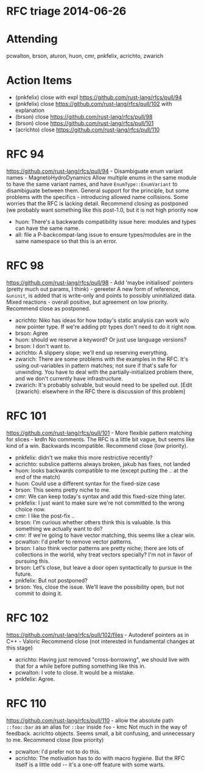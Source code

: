 # RFC triage 2014-06-26

# Attending

pcwalton, brson, aturon, huon, cmr, pnkfelix, acrichto, zwarich

# Action Items

* (pnkfelix) close with expl https://github.com/rust-lang/rfcs/pull/94
* (pnkfelix) close https://github.com/rust-lang/rfcs/pull/102 with explanation
* (brson) close https://github.com/rust-lang/rfcs/pull/98
* (brson) close https://github.com/rust-lang/rfcs/pull/101
* (acrichto) close https://github.com/rust-lang/rfcs/pull/110

# RFC 94

https://github.com/rust-lang/rfcs/pull/94 - Disambiguate enum variant names - MagnetoHydroDynamics
     Allow multiple enums in the same module to have the same variant  names,  and have `EnumType::EnumVariant` to disambiguate between them.
     General support for the principle, but some problems with the  specifics  - introducing allowed name collisions. Some worries that the  RFC is  lacking detail.
    Recommend closing as postponed (we probably want something like this post-1.0, but it is not high priority now

- huon: There's a backwards compatibility issue here: modules and types can have the same name.
- all: file a P-backcompat-lang issue to ensure types/modules are in the same namespace so that this is an error.

# RFC 98

https://github.com/rust-lang/rfcs/pull/98 - Add 'maybe initialised' pointers (pretty much out params, I think) - gereeter
    A new form of reference, `&uninit`, is added that is write-only and points to possibly uninitialized data.
    Mixed reactions - overall positive, but agreement on low priority.
    Recommend close as postponed.

- acrichto: Niko has ideas for how today's static analysis can work w/o new pointer type. If we're adding ptr types don't need to do it right now.
- brson: Agree
- huon: should we reserve a keyword? Or just use language versions?
- brson: I don't want to.
- acrichto: A slippery slope; we'll end up reserving everything.
- zwarich: There are some problems with the examples in the RFC. It's using out-variables in pattern matches; not sure if that's safe for unwinding. You have to deal with the partially-initialized problem there, and we don't currently have infrastructure.
- zwarich: It's probably solvable, but would need to be spelled out.
[Edit (zwarich): elsewhere in the RFC there is discussion of this problem]

# RFC 101

https://github.com/rust-lang/rfcs/pull/101 - More flexible pattern matching for slices - krdln
    No comments. The RFC is a little bit vague, but seems like kind of a win. Backwards incompatible.
    Recommend close (low priority).

- pnkfelix: didn't we make this more restrictive recently?
- acrichto: subslice patterns always broken, jakub has fixes, not landed
- huon: looks backwards compatible to me (except putting the .. at the end of the match)
- huon: Could use a different syntax for the fixed-size case
- brson: This seems pretty niche to me.
- cmr: We can keep today's syntax and add this fixed-size thing later.
- pnkfelix: I just want to make sure we're not committed to the wrong choice now.
- cmr: I like the post-fix ..
- brson: I'm curious whether others think this is valuable. Is this something we actually want to do?
- cmr: If we're going to have vector matching, this seems like a clear win.
- pcwalton: I'd prefer to remove vector patterns.
- brson: I also think vector patterns are pretty niche; there are lots of collections in the world, why treat vectors specially? I'm not in favor of pursuing this.
- brson: Let's close, but leave a door open syntactically to pursue in the future.
- pnkfelix: But not postponed?
- brson: Yes, close the issue. We'll leave the possibility open, but not commit to doing it.

# RFC 102

https://github.com/rust-lang/rfcs/pull/102/files - Autoderef pointers as in C++ - Valoric
    Recommend close (not interested in fundamental changes at this stage)

- acrichto: Having just removed "cross-borrowing", we should live with that for a while before putting something like this in.
- pcwalton: I vote to close. It would be a mistake.
- pnkfelix: Agree.

# RFC 110

https://github.com/rust-lang/rfcs/pull/110 - allow the absolute path `::foo::bar` as an alias for `::bar` inside `foo` - kmc
    Not much in the way of feedback. acrichto objects. Seems small, a bit confusing, and unnecessary to me.
    Recommend close (low priority)

- pcwalton: I'd prefer not to do this.
- acrichto: The motivation has to do with macro hygiene. But the RFC itself is a little odd -- it's a one-off feature with some warts.
